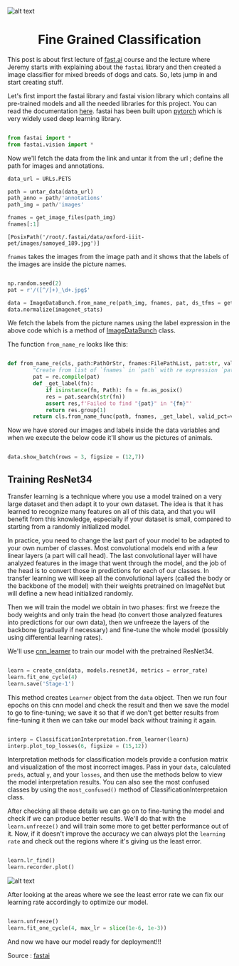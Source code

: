 ![alt text](http://www.dumfriesanimalhospital.com/wp-content/uploads/2017/08/324-1200x400.jpg)

# <center>Fine Grained Classification</center>

This post is about first lecture of [fast.ai](https://course.fast.ai/) course and the lecture where Jeremy starts with explaining about the `fastai` library and then created a image classifier for mixed breeds of dogs and cats. So, lets jump in and start creating stuff.

Let's first import the fastai library and fastai vision library which contains all pre-trained models and all the needed libraries for this project. You can read the documentation [here](https://docs.fast.ai/). fastai has been built upon [pytorch](https://pytorch.org/) which is very widely used deep learning library.


```python

from fastai import *
from fastai.vision import *
```

Now we'll fetch the data from the link and untar it from the url ; define the path for images and annotations.


```python
data_url = URLs.PETS

path = untar_data(data_url)
path_anno = path/'annotations'
path_img = path/'images'

fnames = get_image_files(path_img)
fnames[:1]
```
`[PosixPath('/root/.fastai/data/oxford-iiit-pet/images/samoyed_189.jpg')]`
 
 
`fnames` takes the images from the image path and it shows that the labels of the images are inside the picture names.


```python

np.random.seed(2)
pat = r'/([^/]+)_\d+.jpg$'

data = ImageDataBunch.from_name_re(path_img, fnames, pat, ds_tfms = get_transforms(), size=224 )
data.normalize(imagenet_stats)

```

We fetch the labels from the picture names using the label expression in the above code which is a method of [ImageDataBunch](https://docs.fast.ai/vision.data.html#ImageDataBunch) class.

The function `from_name_re` looks like this:


```python

def from_name_re(cls, path:PathOrStr, fnames:FilePathList, pat:str, valid_pct:float=0.2, **kwargs):
        "Create from list of `fnames` in `path` with re expression `pat`."
        pat = re.compile(pat)
        def _get_label(fn):
            if isinstance(fn, Path): fn = fn.as_posix()
            res = pat.search(str(fn))
            assert res,f'Failed to find "{pat}" in "{fn}"'
            return res.group(1)
        return cls.from_name_func(path, fnames, _get_label, valid_pct=valid_pct, **kwargs)

```

Now we have stored our images and labels inside the data variables and when we execute the below code it'll show us the pictures of animals.

```python

data.show_batch(rows = 3, figsize = (12,7))

```

## Training ResNet34

Transfer learning is a technique where you use a model trained on a very large dataset and then adapt it to your own dataset. The idea is that it has learned to recognize many features on all of this data, and that you will benefit from this knowledge, especially if your dataset is small, compared to starting from a randomly initialized model. 

In practice, you need to change the last part of your model to be adapted to your own number of classes. Most convolutional models end with a few linear layers (a part will call head). The last convolutional layer will have analyzed features in the image that went through the model, and the job of the head is to convert those in predictions for each of our classes. In transfer learning we will keep all the convolutional layers (called the body or the backbone of the model) with their weights pretrained on ImageNet but will define a new head initialized randomly.

Then we will train the model we obtain in two phases: first we freeze the body weights and only train the head (to convert those analyzed features into predictions for our own data), then we unfreeze the layers of the backbone (gradually if necessary) and fine-tune the whole model (possibly using differential learning rates).

We'll use [cnn_learner](https://docs.fast.ai/vision.learner.html#cnn_learner) to train our model with the pretrained ResNet34.


```python

learn = create_cnn(data, models.resnet34, metrics = error_rate)
learn.fit_one_cycle(4)
learn.save('Stage-1')

```

This method creates `Learner` object from the `data` object. Then we run four epochs on this cnn model and check the result and then we save the model to go to fine-tuning; we save it so that if we don't get better results from fine-tuning it then we can take our model back without training it again.


```python

interp = ClassificationInterpretation.from_learner(learn)
interp.plot_top_losses(6, figsize = (15,12))

```

Interpretation methods for classification models provide a confusion matrix and visualization of the most incorrect images. Pass in your `data`, calculated `preds`, actual `y`, and your `losses`, and then use the methods below to view the model interpretation results. You can also see the most confused classes by using the `most_confused()` method of ClassificationInterpretaion class.

After checking all these details we can go on to fine-tuning the model and check if we can produce better results. We'll do that with the `learn.unfreeze()` and will train some more to get better performance out of it. Now, if it doesn't improve the accuracy we can always plot the `learning rate` and check out the regions where it's giving us the least error.


```python

learn.lr_find()
learn.recorder.plot()

```

![alt text](https://cdn-images-1.medium.com/max/1600/1*vvX__Z632r7L0DxJvVD8rA.png)


After looking at the areas where we see the least error rate we can fix our learning rate accordingly to optimize our model.


```python

learn.unfreeze()
learn.fit_one_cycle(4, max_lr = slice(1e-6, 1e-3))

```

And now we have our model ready for deployment!!!




Source : [fastai](https://docs.fast.ai/vision.learner.html)
